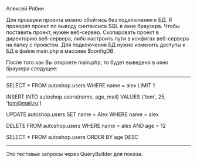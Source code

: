 Алексей Рябин

Для проверки проекта можно обойтись без подключения к БД. Я проверял проект по выводу синтаксиса SQL в окне браузера.
Чтобы поставить проект, нужен веб-сервер. Скопировать проект в директорию веб-сервера, либо настроить пути в конфигах веб-сервера на папку с проектом.
Для подключения БД нужно изменить доступы к БД в файле main.php в массиве $configDB.

После того как Вы откроете main.php, то будет выведено в окно браузера следущее:
________________________________________________________________________________

SELECT * FROM autoshop.users WHERE name = alex LIMIT 1

INSERT INTO autoshop.users(name, age, mail) VALUES ('tom', 25, 'tom@mail.ru')

UPDATE autoshop.users SET name = Alex WHERE name = alex

DELETE FROM autoshop.users WHERE name = alex AND age = 12

SELECT * FROM autoshop.users ORDER BY age DESC
________________________________________________________________________________

Это тестовые запросы через QueryBuilder для показа.
